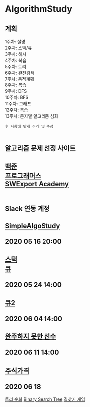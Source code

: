 
# AlgorithmStudy
계획
--------------------
1주차: 설명<br>
2주차: 스택/큐<br>
3주차: 해시<br>
4주차: 복습<br>
5주차: 트리<br>
6주차: 완전검색<br>
7주차: 동적계획<br>
8주차: 복습<br>
9주차: DFS<br>
10주차: BFS<br>
11주차: 그래프<br>
12주차: 복습<br>
13주차: 문자열 알고리즘 심화

```후 사항에 맞게 추가 및 수정```
<br>
<br>

알고리즘 문제 선정 사이트
--------------------
[백준](https://swexpertacademy.com)<br>
[프로그래머스](https://programmers.co.kr)<br>
[SWExport Academy](https://swexpertacademy.com)<br>
<br>
<br>
Slack 연동 계정
--------------------

[SimpleAlgoStudy](https://simplealgostudy.slack.com)
<br>
<br>
2020 05 16 20:00
--------------------
[스택](https://www.acmicpc.net/problem/10828)<br> 
[큐](https://www.acmicpc.net/problem/10845)
<br>
<br>
2020 05 24 14:00
--------------------
[큐2](https://www.acmicpc.net/problem/18258)
<br>
<br>
2020 06 04 14:00
--------------------
[완주하지 못한 선수](https://programmers.co.kr/learn/courses/30/lessons/42576?language=cpp)
<br>
<br>
2020 06 11 14:00
--------------------
[주식가격](https://programmers.co.kr/learn/courses/30/lessons/42584)
<br>
<br>
2020 06 18
--------------------
[트리 순회](https://www.acmicpc.net/problem/1991)
[Binary Search Tree](https://www.acmicpc.net/problem/5639)
[길찾기 게임](https://programmers.co.kr/learn/courses/30/lessons/42892?language=cpp)